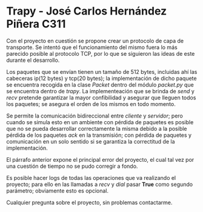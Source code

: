 # Trapy - José Carlos Hernández Piñera C311

Con el proyecto en cuestión se propone crear un protocolo de capa de transporte. Se intentó que el funcionamiento del mismo fuera lo más parecido posible al protocolo TCP, por lo que se siguieron las ideas de este durante el desarrollo.

Los paquetes que se envían tienen un tamaño de 512 bytes, incluidas ahí las cabeceras ip(12 bytes) y tcp(20 bytes); la implementación de dicho paquete se encuentra recogida en la clase _Packet_ dentro del módulo _packet.py_ que se encuentra dentro de _trapy_. La implementeación que se brinda de _send_ y _recv_ pretende garantizar la mayor confibilidad y asegurar que lleguen todos los paquetes; se asegura el orden de los mismos en todo momento. 

Se permite la comunicación bidireccional entre _cliente_ y _servidor_; pero cuando se simula esto en un ambiente con pérdida de paquetes es posible que no se pueda desarrollar correctamente la misma debido a la posible pérdida de los paquetes _ack_ en la transmisión; con pérdida de paquetes y comunicación en un solo sentido si se garantiza la correctitud de la implementación. 

El párrafo anterior expone el principal error del proyecto, el cual tal vez por una cuestión de tiempo no se pudo corregir a fondo.

Es posible hacer logs de todas las operaciones que va realizando el proyecto; para ello en las llamadas a _recv_ y _dial_ pasar **True** como segundo parámetro; obviamente esto es opcional.

Cualquier pregunta sobre el proyecto, sin problemas contactarme.